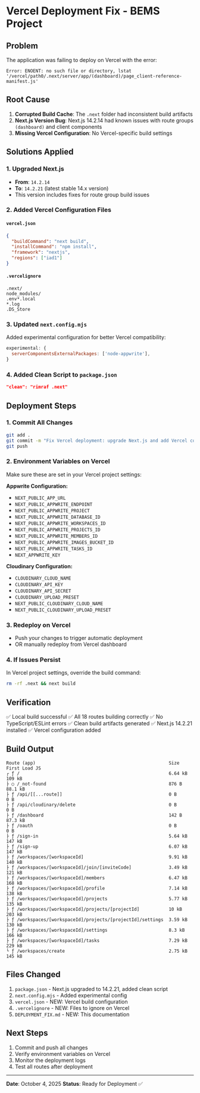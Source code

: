 # Vercel Deployment Fix - BEMS Project

## Problem
The application was failing to deploy on Vercel with the error:
```
Error: ENOENT: no such file or directory, lstat '/vercel/path0/.next/server/app/(dashboard)/page_client-reference-manifest.js'
```

## Root Cause
1. **Corrupted Build Cache**: The `.next` folder had inconsistent build artifacts
2. **Next.js Version Bug**: Next.js 14.2.14 had known issues with route groups `(dashboard)` and client components
3. **Missing Vercel Configuration**: No Vercel-specific build settings

## Solutions Applied

### 1. Upgraded Next.js
- **From**: `14.2.14`
- **To**: `14.2.21` (latest stable 14.x version)
- This version includes fixes for route group build issues

### 2. Added Vercel Configuration Files

#### `vercel.json`
```json
{
  "buildCommand": "next build",
  "installCommand": "npm install",
  "framework": "nextjs",
  "regions": ["iad1"]
}
```

#### `.vercelignore`
```
.next/
node_modules/
.env*.local
*.log
.DS_Store
```

### 3. Updated `next.config.mjs`
Added experimental configuration for better Vercel compatibility:
```javascript
experimental: {
  serverComponentsExternalPackages: ['node-appwrite'],
}
```

### 4. Added Clean Script to `package.json`
```json
"clean": "rimraf .next"
```

## Deployment Steps

### 1. Commit All Changes
```bash
git add .
git commit -m "Fix Vercel deployment: upgrade Next.js and add Vercel config"
git push
```

### 2. Environment Variables on Vercel
Make sure these are set in your Vercel project settings:

**Appwrite Configuration:**
- `NEXT_PUBLIC_APP_URL`
- `NEXT_PUBLIC_APPWRITE_ENDPOINT`
- `NEXT_PUBLIC_APPWRITE_PROJECT`
- `NEXT_PUBLIC_APPWRITE_DATABASE_ID`
- `NEXT_PUBLIC_APPWRITE_WORKSPACES_ID`
- `NEXT_PUBLIC_APPWRITE_PROJECTS_ID`
- `NEXT_PUBLIC_APPWRITE_MEMBERS_ID`
- `NEXT_PUBLIC_APPWRITE_IMAGES_BUCKET_ID`
- `NEXT_PUBLIC_APPWRITE_TASKS_ID`
- `NEXT_APPWRITE_KEY`

**Cloudinary Configuration:**
- `CLOUDINARY_CLOUD_NAME`
- `CLOUDINARY_API_KEY`
- `CLOUDINARY_API_SECRET`
- `CLOUDINARY_UPLOAD_PRESET`
- `NEXT_PUBLIC_CLOUDINARY_CLOUD_NAME`
- `NEXT_PUBLIC_CLOUDINARY_UPLOAD_PRESET`

### 3. Redeploy on Vercel
- Push your changes to trigger automatic deployment
- OR manually redeploy from Vercel dashboard

### 4. If Issues Persist
In Vercel project settings, override the build command:
```bash
rm -rf .next && next build
```

## Verification
✅ Local build successful
✅ All 18 routes building correctly
✅ No TypeScript/ESLint errors
✅ Clean build artifacts generated
✅ Next.js 14.2.21 installed
✅ Vercel configuration added

## Build Output
```
Route (app)                                                  Size     First Load JS
┌ ƒ /                                                        6.64 kB         109 kB
├ ○ /_not-found                                              876 B          88.1 kB
├ ƒ /api/[[...route]]                                        0 B                0 B
├ ƒ /api/cloudinary/delete                                   0 B                0 B
├ ƒ /dashboard                                               142 B          87.3 kB
├ ƒ /oauth                                                   0 B                0 B
├ ƒ /sign-in                                                 5.64 kB         147 kB
├ ƒ /sign-up                                                 6.07 kB         147 kB
├ ƒ /workspaces/[workspaceId]                                9.91 kB         140 kB
├ ƒ /workspaces/[workspaceId]/join/[inviteCode]              3.49 kB         121 kB
├ ƒ /workspaces/[workspaceId]/members                        6.47 kB         168 kB
├ ƒ /workspaces/[workspaceId]/profile                        7.14 kB         138 kB
├ ƒ /workspaces/[workspaceId]/projects                       5.77 kB         135 kB
├ ƒ /workspaces/[workspaceId]/projects/[projectId]           10 kB           203 kB
├ ƒ /workspaces/[workspaceId]/projects/[projectId]/settings  3.59 kB         130 kB
├ ƒ /workspaces/[workspaceId]/settings                       8.3 kB          166 kB
├ ƒ /workspaces/[workspaceId]/tasks                          7.29 kB         229 kB
└ ƒ /workspaces/create                                       2.75 kB         145 kB
```

## Files Changed
1. `package.json` - Next.js upgraded to 14.2.21, added clean script
2. `next.config.mjs` - Added experimental config
3. `vercel.json` - NEW: Vercel build configuration
4. `.vercelignore` - NEW: Files to ignore on Vercel
5. `DEPLOYMENT_FIX.md` - NEW: This documentation

## Next Steps
1. Commit and push all changes
2. Verify environment variables on Vercel
3. Monitor the deployment logs
4. Test all routes after deployment

---
**Date**: October 4, 2025
**Status**: Ready for Deployment ✅
